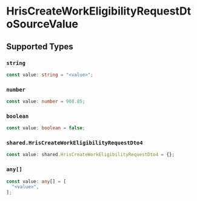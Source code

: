 # HrisCreateWorkEligibilityRequestDtoSourceValue


## Supported Types

### `string`

```typescript
const value: string = "<value>";
```

### `number`

```typescript
const value: number = 908.85;
```

### `boolean`

```typescript
const value: boolean = false;
```

### `shared.HrisCreateWorkEligibilityRequestDto4`

```typescript
const value: shared.HrisCreateWorkEligibilityRequestDto4 = {};
```

### `any[]`

```typescript
const value: any[] = [
  "<value>",
];
```

